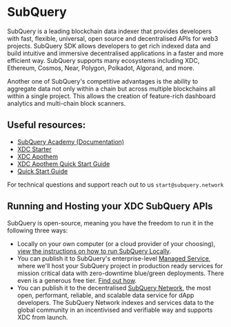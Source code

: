 # SubQuery

SubQuery is a leading blockchain data indexer that provides developers with fast, flexible, universal, open source and decentralised APIs for web3 projects. SubQuery SDK allows developers to get rich indexed data and build intuitive and immersive decentralised applications in a faster and more efficient way. SubQuery supports many ecosystems including XDC, Ethereum, Cosmos, Near, Polygon, Polkadot, Algorand, and more.

Another one of SubQuery's competitive advantages is the ability to aggregate data not only within a chain but across multiple blockchains all within a single project. This allows the creation of feature-rich dashboard analytics and multi-chain block scanners.

## Useful resources:

- [SubQuery Academy (Documentation)](https://academy.subquery.network/)
- [XDC Starter](https://github.com/subquery/ethereum-subql-starter/tree/main/XDC/xdc-starter)
- [XDC Apothem](https://github.com/subquery/ethereum-subql-starter/tree/main/XDC/xdc-apothem-starter)
- [XDC Apothem Quick Start Guide](https://academy.subquery.network/indexer/quickstart/quickstart_chains/xdc-apothem.html)
- [Quick Start Guide](https://academy.subquery.network/indexer/quickstart/quickstart.html)

For technical questions and support reach out to us `start@subquery.network`

## Running and Hosting your XDC SubQuery APIs

SubQuery is open-source, meaning you have the freedom to run it in the following three ways:

- Locally on your own computer (or a cloud provider of your choosing), [view the instructions on how to run SubQuery Locally](https://academy.subquery.network/run_publish/run.html).
- You can publish it to SubQuery's enterprise-level [Managed Service](https://managedservice.subquery.network/), where we'll host your SubQuery project in production ready services for mission critical data with zero-downtime blue/green deployments. There even is a generous free tier. [Find out how](https://academy.subquery.network/run_publish/publish.html).
- You can publish it to the decentralised [SubQuery Network](https://subquery.network/network), the most open, performant, reliable, and scalable data service for dApp developers. The SubQuery Network indexes and services data to the global community in an incentivised and verifiable way and supports XDC from launch.
